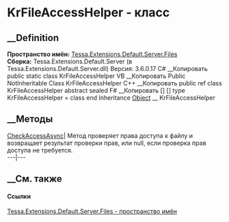 # KrFileAccessHelper - класс
##  __Definition
 **Пространство имён:**
[Tessa.Extensions.Default.Server.Files](N_Tessa_Extensions_Default_Server_Files.htm)  
 **Сборка:** Tessa.Extensions.Default.Server (в
Tessa.Extensions.Default.Server.dll) Версия: 3.6.0.17
C# __Копировать
     public static class KrFileAccessHelper
VB __Копировать
     Public NotInheritable Class KrFileAccessHelper
C++ __Копировать
     public ref class KrFileAccessHelper abstract sealed
F# __Копировать
     [<AbstractClassAttribute>]
    [<SealedAttribute>]
    type KrFileAccessHelper = class end
Inheritance
    [Object](https://learn.microsoft.com/dotnet/api/system.object) __ KrFileAccessHelper
##  __Методы
[CheckAccessAsync](M_Tessa_Extensions_Default_Server_Files_KrFileAccessHelper_CheckAccessAsync.htm)|
Метод проверяет права доступа к файлу и возвращает результат проверки прав,
или null, если проверка прав доступа не требуется.  
---|---  
## __См. также
#### Ссылки
[Tessa.Extensions.Default.Server.Files - пространство
имён](N_Tessa_Extensions_Default_Server_Files.htm)
